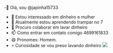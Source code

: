 -👋 Olá, sou @japinha15733
- 👀 Estou interessado em dinheiro e mulher
- 🌱 Atualmente estou aprendendo trampar no 7 
- 💞️ Procuro colaborar em lavar dinheiro
- 📫 Como entrar em contato comigo 4699161833
- 😄 Pronomes: Homem.
- ⚡ Curiosidade se vou preso lavando dinheiro 
![](https://i.melhoresmemes.com/gifs/maquina-de-contar-dinheiro.gif)
